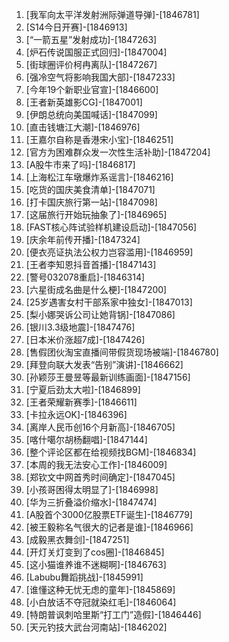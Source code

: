 
1. [我军向太平洋发射洲际弹道导弹]-[1846781]
1. [S14今日开赛]-[1846913]
1. [“一箭五星”发射成功]-[1847263]
1. [炉石传说国服正式回归]-[1847004]
1. [街球圈评价柯冉离队]-[1847267]
1. [强冷空气将影响我国大部]-[1847233]
1. [今年19个新职业官宣]-[1846600]
1. [王者新英雄影CG]-[1847001]
1. [伊朗总统向美国喊话]-[1847099]
1. [直击钱塘江大潮]-[1846976]
1. [王嘉尔自称是香港宋小宝]-[1846251]
1. [官方为困难群众发一次性生活补助]-[1847204]
1. [A股牛市来了吗]-[1846817]
1. [上海松江车墩爆炸系谣言]-[1846216]
1. [吃货的国庆美食清单]-[1847071]
1. [打卡国庆旅行第一站]-[1847098]
1. [这届旅行开始玩抽象了]-[1846965]
1. [FAST核心阵试验样机建设启动]-[1847056]
1. [庆余年前传开播]-[1847324]
1. [便衣亮证执法公权力岂容滥用]-[1846959]
1. [王者李知恩抖音首播]-[1847143]
1. [警号032078重启]-[1846314]
1. [六星街成名曲是什么梗]-[1847200]
1. [25岁遇害女村干部系家中独女]-[1847013]
1. [梨小娜哭诉公司让她背锅]-[1847086]
1. [银川3.3级地震]-[1847476]
1. [日本米价涨超7成]-[1847426]
1. [售假团伙淘宝直播间带假货现场被端]-[1846780]
1. [拜登向联大发表“告别”演讲]-[1846662]
1. [孙颖莎王曼昱等最新训练画面]-[1847156]
1. [宁夏后劲太大啦]-[1846899]
1. [王者荣耀新赛季]-[1846611]
1. [卡拉永远OK]-[1846396]
1. [离岸人民币创16个月新高]-[1846705]
1. [喀什噶尔胡杨翻唱]-[1847144]
1. [整个评论区都在给视频找BGM]-[1846834]
1. [本周的我无法安心工作]-[1846009]
1. [郑钦文中网首秀时间确定]-[1847045]
1. [小孩哥困得太明显了]-[1846998]
1. [华为三折叠溢价缩水]-[1847474]
1. [A股首个3000亿股票ETF诞生]-[1846779]
1. [被王毅称名气很大的记者是谁]-[1846966]
1. [成毅黑衣舞剑]-[1847251]
1. [开灯关灯变到了cos圈]-[1846845]
1. [这小猫谁养谁不迷糊啊]-[1846763]
1. [Labubu舞蹈挑战]-[1845991]
1. [谁懂这种无忧无虑的童年]-[1845869]
1. [小白放话不夺冠就染红毛]-[1846064]
1. [特朗普讽刺哈里斯“打工门”造假]-[1846446]
1. [天元钓技大武台河南站]-[1846202]